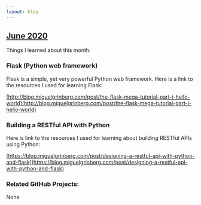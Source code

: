 ```yaml
---
layout: blog
---
```


## [June 2020](/blog/June2020)

Things I learned about this month:

### Flask (Python web framework)

Flask is a simple, yet very powerful Python web framework. Here is a link to the resources I used for learning Flask:

[http://blog.miguelgrinberg.com/post/the-flask-mega-tutorial-part-i-hello-world](http://blog.miguelgrinberg.com/post/the-flask-mega-tutorial-part-i-hello-world)

### Building a RESTful API with Python

Here is link to the resources I used for learning about building RESTful APIs using Python:

[https://blog.miguelgrinberg.com/post/designing-a-restful-api-with-python-and-flask](https://blog.miguelgrinberg.com/post/designing-a-restful-api-with-python-and-flask)

### Related GitHub Projects:

None